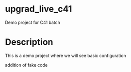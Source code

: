 # upgrad_live_c41
Demo project for C41 batch

# Description
This is a demo project where we will see basic configuration

addition of fake code

